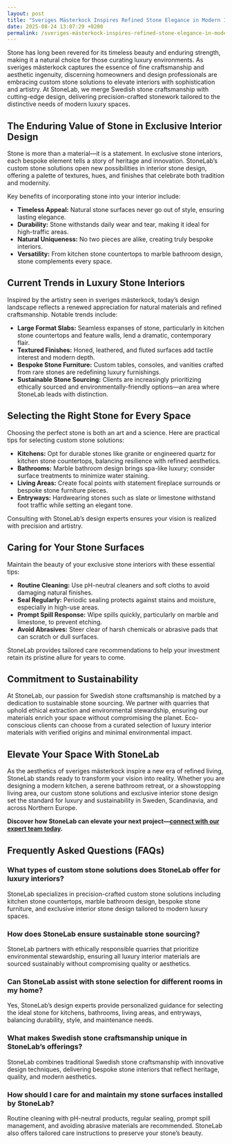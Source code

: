 ```yaml
---
layout: post
title: "Sveriges Mästerkock Inspires Refined Stone Elegance in Modern Interiors"
date: 2025-08-24 13:07:29 +0200
permalink: /sveriges-mästerkock-inspires-refined-stone-elegance-in-modern-interiors/
---
```

Stone has long been revered for its timeless beauty and enduring strength, making it a natural choice for those curating luxury environments. As sveriges mästerkock captures the essence of fine craftsmanship and aesthetic ingenuity, discerning homeowners and design professionals are embracing custom stone solutions to elevate interiors with sophistication and artistry. At StoneLab, we merge Swedish stone craftsmanship with cutting-edge design, delivering precision-crafted stonework tailored to the distinctive needs of modern luxury spaces.

## The Enduring Value of Stone in Exclusive Interior Design

Stone is more than a material—it is a statement. In exclusive stone interiors, each bespoke element tells a story of heritage and innovation. StoneLab’s custom stone solutions open new possibilities in interior stone design, offering a palette of textures, hues, and finishes that celebrate both tradition and modernity.

Key benefits of incorporating stone into your interior include:

- **Timeless Appeal:** Natural stone surfaces never go out of style, ensuring lasting elegance.
- **Durability:** Stone withstands daily wear and tear, making it ideal for high-traffic areas.
- **Natural Uniqueness:** No two pieces are alike, creating truly bespoke interiors.
- **Versatility:** From kitchen stone countertops to marble bathroom design, stone complements every space.

## Current Trends in Luxury Stone Interiors

Inspired by the artistry seen in sveriges mästerkock, today’s design landscape reflects a renewed appreciation for natural materials and refined craftsmanship. Notable trends include:

- **Large Format Slabs:** Seamless expanses of stone, particularly in kitchen stone countertops and feature walls, lend a dramatic, contemporary flair.
- **Textured Finishes:** Honed, leathered, and fluted surfaces add tactile interest and modern depth.
- **Bespoke Stone Furniture:** Custom tables, consoles, and vanities crafted from rare stones are redefining luxury furnishings.
- **Sustainable Stone Sourcing:** Clients are increasingly prioritizing ethically sourced and environmentally-friendly options—an area where StoneLab leads with distinction.

## Selecting the Right Stone for Every Space

Choosing the perfect stone is both an art and a science. Here are practical tips for selecting custom stone solutions:

- **Kitchens:** Opt for durable stones like granite or engineered quartz for kitchen stone countertops, balancing resilience with refined aesthetics.
- **Bathrooms:** Marble bathroom design brings spa-like luxury; consider surface treatments to minimize water staining.
- **Living Areas:** Create focal points with statement fireplace surrounds or bespoke stone furniture pieces.
- **Entryways:** Hardwearing stones such as slate or limestone withstand foot traffic while setting an elegant tone.

Consulting with StoneLab’s design experts ensures your vision is realized with precision and artistry.

## Caring for Your Stone Surfaces

Maintain the beauty of your exclusive stone interiors with these essential tips:

- **Routine Cleaning:** Use pH-neutral cleaners and soft cloths to avoid damaging natural finishes.
- **Seal Regularly:** Periodic sealing protects against stains and moisture, especially in high-use areas.
- **Prompt Spill Response:** Wipe spills quickly, particularly on marble and limestone, to prevent etching.
- **Avoid Abrasives:** Steer clear of harsh chemicals or abrasive pads that can scratch or dull surfaces.

StoneLab provides tailored care recommendations to help your investment retain its pristine allure for years to come.

## Commitment to Sustainability

At StoneLab, our passion for Swedish stone craftsmanship is matched by a dedication to sustainable stone sourcing. We partner with quarries that uphold ethical extraction and environmental stewardship, ensuring our materials enrich your space without compromising the planet. Eco-conscious clients can choose from a curated selection of luxury interior materials with verified origins and minimal environmental impact.

## Elevate Your Space With StoneLab

As the aesthetics of sveriges mästerkock inspire a new era of refined living, StoneLab stands ready to transform your vision into reality. Whether you are designing a modern kitchen, a serene bathroom retreat, or a showstopping living area, our custom stone solutions and exclusive interior stone design set the standard for luxury and sustainability in Sweden, Scandinavia, and across Northern Europe.

**Discover how StoneLab can elevate your next project—[connect with our expert team today](https://stonelab.se/).**

## Frequently Asked Questions (FAQs)

### What types of custom stone solutions does StoneLab offer for luxury interiors?
StoneLab specializes in precision-crafted custom stone solutions including kitchen stone countertops, marble bathroom design, bespoke stone furniture, and exclusive interior stone design tailored to modern luxury spaces.

### How does StoneLab ensure sustainable stone sourcing?
StoneLab partners with ethically responsible quarries that prioritize environmental stewardship, ensuring all luxury interior materials are sourced sustainably without compromising quality or aesthetics.

### Can StoneLab assist with stone selection for different rooms in my home?
Yes, StoneLab’s design experts provide personalized guidance for selecting the ideal stone for kitchens, bathrooms, living areas, and entryways, balancing durability, style, and maintenance needs.

### What makes Swedish stone craftsmanship unique in StoneLab’s offerings?
StoneLab combines traditional Swedish stone craftsmanship with innovative design techniques, delivering bespoke stone interiors that reflect heritage, quality, and modern aesthetics.

### How should I care for and maintain my stone surfaces installed by StoneLab?
Routine cleaning with pH-neutral products, regular sealing, prompt spill management, and avoiding abrasive materials are recommended. StoneLab also offers tailored care instructions to preserve your stone’s beauty.

<script type="application/ld+json">
{
  "@context": "https://schema.org",
  "@type": "BlogPosting",
  "headline": "Sveriges Mästerkock Inspires Refined Stone Elegance in Modern Interiors",
  "description": "StoneLab merges Swedish stone craftsmanship with cutting-edge design to offer custom stone solutions and exclusive interior stone design for luxury spaces across Sweden, Scandinavia, and Northern Europe.",
  "author": {
    "@type": "Person",
    "name": "StoneLab"
  },
  "publisher": {
    "@type": "Person",
    "name": "StoneLab"
  },
  "mainEntityOfPage": {
    "@type": "WebPage",
    "@id": "https://stonelab.se/"
  },
  "datePublished": "2024-06-01",
  "dateModified": "2024-06-01",
  "keywords": "StoneLab, custom stone solutions, interior stone design, exclusive stone interiors, Swedish stone craftsmanship, luxury interior materials, kitchen stone countertops, marble bathroom design, bespoke stone furniture, sustainable stone sourcing",
  "inLanguage": "sv-SE"
}
</script>

<script type="application/ld+json">
{
  "@context": "https://schema.org",
  "@type": "FAQPage",
  "mainEntity": [
    {
      "@type": "Question",
      "name": "What types of custom stone solutions does StoneLab offer for luxury interiors?",
      "acceptedAnswer": {
        "@type": "Answer",
        "text": "StoneLab specializes in precision-crafted custom stone solutions including kitchen stone countertops, marble bathroom design, bespoke stone furniture, and exclusive interior stone design tailored to modern luxury spaces."
      }
    },
    {
      "@type": "Question",
      "name": "How does StoneLab ensure sustainable stone sourcing?",
      "acceptedAnswer": {
        "@type": "Answer",
        "text": "StoneLab partners with ethically responsible quarries that prioritize environmental stewardship, ensuring all luxury interior materials are sourced sustainably without compromising quality or aesthetics."
      }
    },
    {
      "@type": "Question",
      "name": "Can StoneLab assist with stone selection for different rooms in my home?",
      "acceptedAnswer": {
        "@type": "Answer",
        "text": "Yes, StoneLab’s design experts provide personalized guidance for selecting the ideal stone for kitchens, bathrooms, living areas, and entryways, balancing durability, style, and maintenance needs."
      }
    },
    {
      "@type": "Question",
      "name": "What makes Swedish stone craftsmanship unique in StoneLab’s offerings?",
      "acceptedAnswer": {
        "@type": "Answer",
        "text": "StoneLab combines traditional Swedish stone craftsmanship with innovative design techniques, delivering bespoke stone interiors that reflect heritage, quality, and modern aesthetics."
      }
    },
    {
      "@type": "Question",
      "name": "How should I care for and maintain my stone surfaces installed by StoneLab?",
      "acceptedAnswer": {
        "@type": "Answer",
        "text": "Routine cleaning with pH-neutral products, regular sealing, prompt spill management, and avoiding abrasive materials are recommended. StoneLab also offers tailored care instructions to preserve your stone’s beauty."
      }
    }
  ]
}
</script>